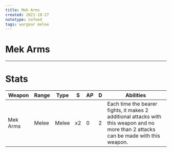 ```yaml
---
title: Mek Arms
created: 2021-10-27
notetype: nofeed
tags: wargear melee
---
```


# Mek Arms

---

# Stats

| Weapon   | Range | Type  | S   | AP  | D   | Abilities                                                                                                                            |
| -------- | ----- | ----- | --- | --- | --- | ------------------------------------------------------------------------------------------------------------------------------------ |
| Mek Arms | Melee | Melee | x2  | 0   | 2   | Each time the bearer fights, it makes 2 additional attacks with this weapon and no more than 2 attacks can be made with this weapon. | 